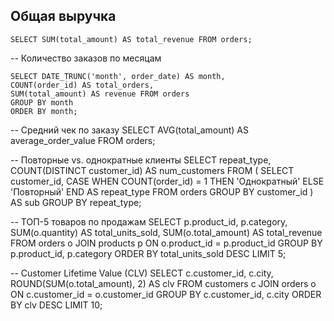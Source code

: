## Общая выручка
```
SELECT SUM(total_amount) AS total_revenue FROM orders;
```
-- Количество заказов по месяцам
```
SELECT DATE_TRUNC('month', order_date) AS month,
COUNT(order_id) AS total_orders,
SUM(total_amount) AS revenue FROM orders
GROUP BY month
ORDER BY month;
```
-- Средний чек по заказу
SELECT AVG(total_amount) AS average_order_value
FROM orders;

-- Повторные vs. однократные клиенты
SELECT
    repeat_type,
    COUNT(DISTINCT customer_id) AS num_customers
FROM (
    SELECT
        customer_id,
        CASE
            WHEN COUNT(order_id) = 1 THEN 'Однократный'
            ELSE 'Повторный'
        END AS repeat_type
    FROM orders
    GROUP BY customer_id
) AS sub
GROUP BY repeat_type;

-- ТОП-5 товаров по продажам
SELECT
    p.product_id,
    p.category,
    SUM(o.quantity) AS total_units_sold,
    SUM(o.total_amount) AS total_revenue
FROM orders o
JOIN products p ON o.product_id = p.product_id
GROUP BY p.product_id, p.category
ORDER BY total_units_sold DESC
LIMIT 5;

-- Customer Lifetime Value (CLV)
SELECT
    c.customer_id,
    c.city,
    ROUND(SUM(o.total_amount), 2) AS clv
FROM customers c
JOIN orders o ON c.customer_id = o.customer_id
GROUP BY c.customer_id, c.city
ORDER BY clv DESC
LIMIT 10;
